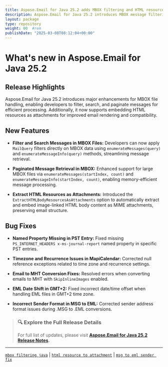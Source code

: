 ```yaml
---
title: Aspose.Email for Java 25.2 adds MBOX filtering and HTML resource extraction
description: Aspose.Email for Java 25.2 introduces MBOX message filtering, paginated access, and HTML resource embedding as attachments.
layout: package
type: repository
weight: 00	#rem
publishDate: "2025-03-08T08:12:04+00:00"
---
```


# What's new in Aspose.Email for Java 25.2

## Release Highlights

Aspose.Email for Java 25.2 introduces major enhancements for MBOX file handling, enabling developers to filter, search, and paginate messages for efficient processing. Additionally, it now supports embedding HTML resources as attachments for improved email rendering and compatibility.

## New Features

- **Filter and Search Messages in MBOX Files:**
  Developers can now apply `MailQuery` filters directly on MBOX data using `enumerateMessages(query)` and `enumerateMessageInfo(query)` methods, streamlining message retrieval.

- **Paginated Message Retrieval in MBOX:**
  Enhanced support for large MBOX files via `enumerateMessages(startIndex, count)` and `enumerateMessageInfo(startIndex, count)`, enabling memory-efficient message processing.

- **Extract HTML Resources as Attachments:**
  Introduced the `ExtractHTMLBodyResourcesAsAttachments` option to automatically extract and embed image-linked HTML body content as MIME attachments, preserving email structure.

## Bug Fixes

- **Named Property Missing in PST Entry:**
  Fixed missing `PS_INTERNET_HEADERS x-ms-journal-report` named property in specific PST entries.

- **Timezone and Recurrence Issues in MapiCalendar:**
  Corrected null reference exceptions related to time zone and recurrence settings.

- **Email to MHT Conversion Fixes:**
  Resolved errors when converting emails to MHT with `SkipInlineImages` enabled.

- **EML Date Shift in GMT+2:**
  Fixed incorrect date/time offset when handling EML files in GMT+2 time zone.

- **Incorrect Sender Format in MSG to EML:**
  Corrected sender address format issues during .MSG to .EML conversions.

> ### 🔍 Explore the Full Release Details
>
> For full list of updates, please visit **[Aspose.Email for Java 25.2 Release Notes](https://releases.aspose.com/email/java/release-notes/2025/aspose-email-for-java-25-2-release-notes/).**

---

[`mbox filtering java`](https://search.aspose.com/q/mbox-filtering-java.html) | [`html resource to attachment`](https://search.aspose.com/q/html-resource-to-attachment.html) | [`msg to eml sender fix`](https://search.aspose.com/q/msg-to-eml-sender-fix.html)

